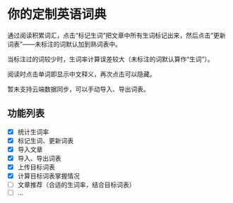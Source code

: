# 你的定制英语词典

通过阅读积累词汇，点击“标记生词”把文章中所有生词标记出来，然后点击“更新词表”——未标注的词默认加到熟词表中。

当标注过的词较少时，生词率计算误差较大（未标注的词默认算作“生词”）。

阅读时点击单词即显示中文释义，再次点击可以隐藏。

暂未支持云端数据同步，可以手动导入、导出词表。

## 功能列表
- [x] 统计生词率
- [x] 标记生词、更新词表
- [x] 导入文章
- [x] 导入、导出词表
- [x] 上传目标词表
- [x] 计算目标词表掌握情况
- [ ] 文章推荐（合适的生词率，结合目标词表）
- [ ] ...